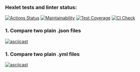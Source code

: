 ### Hexlet tests and linter status:
[![Actions Status](https://github.com/Amanetes/backend-project-lvl2/workflows/hexlet-check/badge.svg)](https://github.com/Amanetes/backend-project-lvl2/actions)
[![Maintainability](https://api.codeclimate.com/v1/badges/34d105550fcd4ba59d1f/maintainability)](https://codeclimate.com/github/Amanetes/backend-project-lvl2/maintainability)
[![Test Coverage](https://api.codeclimate.com/v1/badges/34d105550fcd4ba59d1f/test_coverage)](https://codeclimate.com/github/Amanetes/backend-project-lvl2/test_coverage)
[![CI Check](https://github.com/Amanetes/backend-project-lvl2/actions/workflows/main.yml/badge.svg)](https://github.com/Amanetes/backend-project-lvl2/actions/workflows/main.yml)
### 1. Compare two plain .json files
[![asciicast](https://asciinema.org/a/OcMhsA3RLSofghqArVChQFP2p.svg)](https://asciinema.org/a/OcMhsA3RLSofghqArVChQFP2p)
### 1. Compare two plain .yml files
[![asciicast](https://asciinema.org/a/B3EWLHAVSzeOewioNV5DJhBOr.svg)](https://asciinema.org/a/B3EWLHAVSzeOewioNV5DJhBOr)
